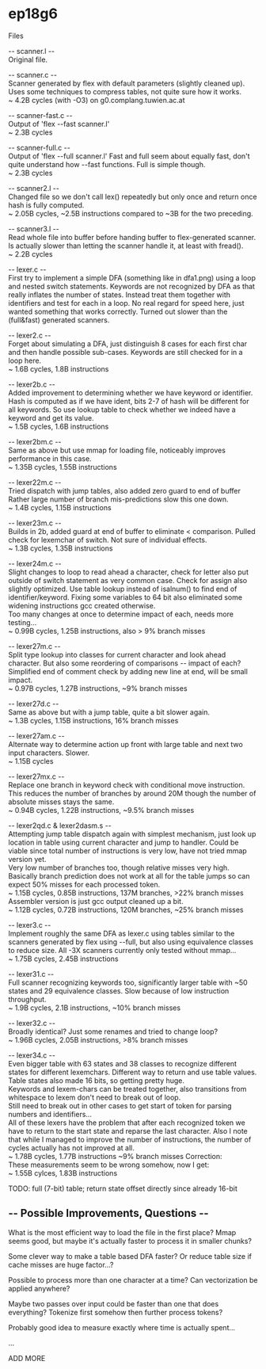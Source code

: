 # ep18g6

Files

-- scanner.l --  
Original file.

-- scanner.c --  
Scanner generated by flex with default parameters (slightly cleaned up). 
Uses some techniques to compress tables, not quite sure how it works.  
~ 4.2B cycles (with -O3) on g0.complang.tuwien.ac.at

-- scanner-fast.c --  
Output of 'flex --fast scanner.l'  
~ 2.3B cycles

-- scanner-full.c --  
Output of 'flex --full scanner.l'
Fast and full seem about equally fast, don't quite understand how --fast functions. 
Full is simple though.  
~ 2.3B cycles

-- scanner2.l --  
Changed file so we don't call lex() repeatedly but only once and return once hash 
is fully computed.  
~ 2.05B cycles, ~2.5B instructions compared to ~3B for the two preceding.

-- scanner3.l --  
Read whole file into buffer before handing buffer to flex-generated scanner. 
Is actually slower than letting the scanner handle it, at least with fread().  
~ 2.2B cycles


-- lexer.c --  
First try to implement a simple DFA (something like in dfa1.png) using a loop 
and nested switch statements. 
Keywords are not recognized by DFA as that really inflates the number of states.
Instead treat them together with identifiers and test for each in a loop. 
No real regard for speed here, just wanted something that works correctly. Turned
out slower than the (full&fast) generated scanners.

-- lexer2.c --  
Forget about simulating a DFA, just distinguish 8 cases for each first char and then 
handle possible sub-cases. Keywords are still checked for in a loop here.  
~ 1.6B cycles, 1.8B instructions

-- lexer2b.c --  
Added improvement to determining whether we have keyword or identifier. 
Hash is computed as if we have ident, bits 2-7 of hash will be different for all 
keywords. So use lookup table to check whether we indeed have a keyword and get
its value.  
~ 1.5B cycles, 1.6B instructions

-- lexer2bm.c --  
Same as above but use mmap for loading file, noticeably improves performance in
this case.  
~ 1.35B cycles, 1.55B instructions

-- lexer22m.c --  
Tried dispatch with jump tables, also added zero guard to end of buffer
Rather large number of branch mis-predictions slow this one down.  
~ 1.4B cycles, 1.15B instructions

-- lexer23m.c --  
Builds in 2b, added guard at end of buffer to eliminate < comparison. 
Pulled check for lexemchar of switch. Not sure of individual effects.  
~ 1.3B cycles, 1.35B instructions

-- lexer24m.c --  
Slight changes to loop to read ahead a character, check for letter also put outside 
of switch statement as very common case. Check for assign also slightly optimized. 
Use table lookup instead of isalnum() to find end of identifier/keyword. 
Fixing some variables to 64 bit also eliminated some widening instructions gcc 
created otherwise.  
Too many changes at once to determine impact of each, needs more testing...  
~ 0.99B cycles, 1.25B instructions, also > 9% branch misses

-- lexer27m.c --  
Split type lookup into classes for current character and look ahead character. 
But also some reordering of comparisons -- impact of each? 
Simplified end of comment check by adding new line at end, will be small impact.  
~ 0.97B cycles, 1.27B instructions, ~9% branch misses

-- lexer27d.c --  
Same as above but with a jump table, quite a bit slower again.  
~ 1.3B cycles, 1.15B instructions, 16% branch misses

-- lexer27am.c --  
Alternate way to determine action up front with large table and next two input 
characters. Slower.  
~ 1.15B cycles

-- lexer27mx.c --  
Replace one branch in keyword check with conditional move instruction. This reduces
the number of branches by around 20M though the number of absolute misses stays the
same.  
~ 0.94B cycles, 1.22B instructions, ~9.5% branch misses

-- lexer2qd.c & lexer2dasm.s --  
Attempting jump table dispatch again with simplest mechanism, just look up location
in table using current character and jump to handler. Could be viable since total
number of instructions is very low, have not tried mmap version yet.  
Very low number of branches too, though relative misses very high. Basically branch
prediction does not work at all for the table jumps so can expect 50% misses for 
each processed token.  
~ 1.15B cycles, 0.85B instructions, 137M branches, >22% branch misses  
Assembler version is just gcc output cleaned up a bit.  
~ 1.12B cycles, 0.72B instructions, 120M branches, ~25% branch misses

-- lexer3.c --  
Implement roughly the same DFA as lexer.c using tables similar to the scanners 
generated by flex using --full, but also using equivalence classes to reduce size. 
All -3X scanners currently only tested without mmap...  
~ 1.75B cycles, 2.45B instructions


-- lexer31.c --  
Full scanner recognizing keywords too, significantly larger table with ~50 states 
and 29 equivalence classes. Slow because of low instruction throughput.  
~ 1.9B cycles, 2.1B instructions, ~10% branch misses

-- lexer32.c --  
Broadly identical? Just some renames and tried to change loop?  
~ 1.96B cycles, 2.05B instructions, >8% branch misses

-- lexer34.c --  
Even bigger table with 63 states and 38 classes to recognize different states for 
different lexemchars. Different way to return and use table values. Table states 
also made 16 bits, so getting pretty huge.  
Keywords and lexem-chars can be treated together, also transitions from whitespace 
to lexem don't need to break out of loop.  
Still need to break out in other cases to get start of token for parsing numbers 
and identifiers...  
All of these lexers have the problem that after each recognized token we have 
to return to the start state and reparse the last character.
Also I note that while I managed to improve the number of instructions, the number
of cycles actually has not improved at all.  
~ 1.78B cycles, 1.77B instructions ~9% branch misses
Correction:  
These measurements seem to be wrong somehow, now I get:  
~ 1.55B cylces, 1.83B instructions  

TODO: full (7-bit) table; return state offset directly since already 16-bit


## -- Possible Improvements, Questions --

What is the most efficient way to load the file in the first place? Mmap seems 
good, but maybe it's actually faster to process it in smaller chunks?

Some clever way to make a table based DFA faster?
Or reduce table size if cache misses are huge factor...?

Possible to process more than one character at a time? Can vectorization be applied anywhere?

Maybe two passes over input could be faster than one that does everything?
Tokenize first somehow then further process tokens?

Probably good idea to measure exactly where time is actually spent...

...

ADD MORE
